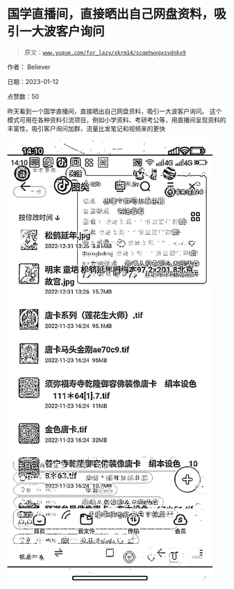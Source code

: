 # 国学直播间，直接晒出自己网盘资料，吸引一大波客户询问

> 原文：[`www.yuque.com/for_lazy/xkrm14/scqehwxgxsvdnkv9`](https://www.yuque.com/for_lazy/xkrm14/scqehwxgxsvdnkv9)



作者： Believer 

日期：2023-01-12 

点赞数：50 

昨天看到一个国学直播间，直接晒出自己网盘资料，吸引一大波客户询问。 这个模式可用在各种资料引流项目，例如小学资料、考研考公等，用直播间呈现资料的丰富性，吸引客户询问加群，流量比发笔记和视频来的更快 

![](img/280379c8e1967ede6f7574030910b7a4.png) 

